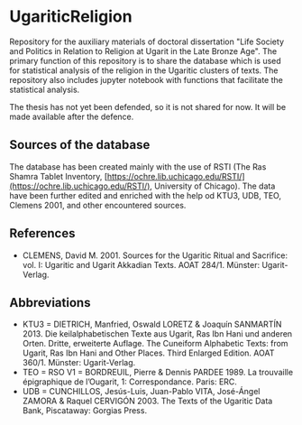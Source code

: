 # UgariticReligion
Repository for the auxiliary materials of doctoral dissertation "Life Society and Politics in Relation to Religion at Ugarit in the Late Bronze Age". The primary function of this repository is to share the database which is used for statistical analysis of the religion in the Ugaritic clusters of texts. The repository also includes jupyter notebook with functions that facilitate the statistical analysis.

The thesis has not yet been defended, so it is not shared for now. It will be made available after the defence.

## Sources of the database
The database has been created mainly with the use of RSTI (The Ras Shamra Tablet Inventory, [https://ochre.lib.uchicago.edu/RSTI/](https://ochre.lib.uchicago.edu/RSTI/), University of Chicago). The data have been further edited and enriched with the help od KTU3, UDB, TEO, Clemens 2001, and other encountered sources.

## References
- CLEMENS, David M. 2001. Sources for the Ugaritic Ritual and Sacrifice: vol. I: Ugaritic and Ugarit Akkadian Texts. AOAT 284/1. Münster: Ugarit-Verlag.

## Abbreviations
- KTU3 =	DIETRICH, Manfried, Oswald LORETZ & Joaquín SANMARTÍN 2013. Die keilalphabetischen Texte aus Ugarit, Ras Ibn Hani und anderen Orten. Dritte, erweiterte Auflage. The Cuneiform Alphabetic Texts: from Ugarit, Ras Ibn Hani and Other Places. Third Enlarged Edition. AOAT 360/1. Münster: Ugarit-Verlag.
- TEO = RSO V1 = BORDREUIL, Pierre & Dennis PARDEE 1989. La trouvaille épigraphique de l’Ougarit, 1: Correspondance. Paris: ERC.
- UDB	= CUNCHILLOS, Jesús-Luis, Juan-Pablo VITA, José-Ángel ZAMORA & Raquel CERVIGÓN 2003. The Texts of the Ugaritic Data Bank, Piscataway: Gorgias Press.
